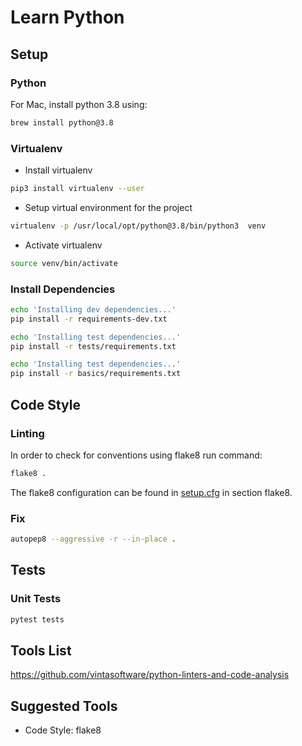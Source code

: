 # Learn Python

## Setup
### Python
For Mac, install python 3.8 using:
```bash
brew install python@3.8
```

### Virtualenv
- Install virtualenv
```bash
pip3 install virtualenv --user
```
- Setup virtual environment for the project
```bash
virtualenv -p /usr/local/opt/python@3.8/bin/python3  venv
```

- Activate virtualenv
```bash
source venv/bin/activate
```

### Install Dependencies
```bash
echo 'Installing dev dependencies...'
pip install -r requirements-dev.txt

echo 'Installing test dependencies...'
pip install -r tests/requirements.txt

echo 'Installing test dependencies...'
pip install -r basics/requirements.txt
```


## Code Style
### Linting
In order to check for conventions using flake8 run command:
```bash
flake8 .
```
The flake8 configuration can be found in [setup.cfg](./setup.cfg) in section flake8.


### Fix 
```bash
autopep8 --aggressive -r --in-place .
```

## Tests
### Unit Tests
```bash
pytest tests
```

## Tools List
https://github.com/vintasoftware/python-linters-and-code-analysis

## Suggested Tools
- Code Style: flake8